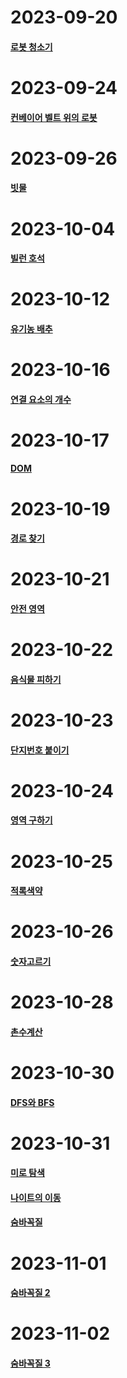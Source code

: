 # 2023-09-20
#### [로봇 청소기](https://www.acmicpc.net/problem/14503)

# 2023-09-24
#### [컨베이어 벨트 위의 로봇](https://www.acmicpc.net/problem/20055)

# 2023-09-26
#### [빗물](https://www.acmicpc.net/problem/14719)

# 2023-10-04
#### [빌런 호석](https://www.acmicpc.net/problem/22251)

# 2023-10-12
#### [유기농 배추](https://www.acmicpc.net/problem/1012)

# 2023-10-16
#### [연결 요소의 개수](https://www.acmicpc.net/problem/11724)

# 2023-10-17
#### [DOM](https://www.acmicpc.net/problem/10552)

# 2023-10-19
#### [경로 찾기](https://www.acmicpc.net/problem/11403)

# 2023-10-21
#### [안전 영역](https://www.acmicpc.net/problem/2468)

# 2023-10-22
#### [음식물 피하기](https://www.acmicpc.net/problem/1743)

# 2023-10-23
#### [단지번호 붙이기](https://www.acmicpc.net/problem/2667)

# 2023-10-24
#### [영역 구하기](https://www.acmicpc.net/problem/2583)

# 2023-10-25
#### [적록색약](https://www.acmicpc.net/problem/10026)

# 2023-10-26
#### [숫자고르기](https://www.acmicpc.net/problem/2668)

# 2023-10-28
#### [촌수계산](https://www.acmicpc.net/problem/2644)

# 2023-10-30
#### [DFS와 BFS](https://www.acmicpc.net/problem/1260)

# 2023-10-31
#### [미로 탐색](https://www.acmicpc.net/problem/2178)
#### [나이트의 이동](https://www.acmicpc.net/problem/7562)
#### [숨바꼭질](https://www.acmicpc.net/problem/1697)

# 2023-11-01
#### [숨바꼭질 2](https://www.acmicpc.net/problem/12851)

# 2023-11-02
#### [숨바꼭질 3](https://www.acmicpc.net/problem/13549)

